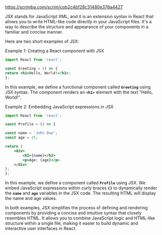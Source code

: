 

https://scrimba.com/scrim/cob2c4bf28c31480e376a4427

JSX stands for JavaScript XML, and it is an extension syntax in React that allows you to write HTML-like code directly in your JavaScript files. It's a way to describe the structure and appearance of your components in a familiar and concise manner.

Here are two short examples of JSX:

Example 1: Creating a React component with JSX

```jsx
import React from 'react';

const Greeting = () => {
return <h1>Hello, World!</h1>;
};
```

In this example, we define a functional component called **`Greeting`** using JSX syntax. The component renders an **`<h1>`** element with the text "Hello, World!".

Example 2: Embedding JavaScript expressions in JSX

```jsx
import React from 'react';

const Profile = () => {

const name = 'John Doe';
const age = 25;

return (
	<div>
		<h2>{name}</h2>
		<p>Age: {age}</p>
	</div>
);
};
```

In this example, we define a component called **`Profile`** using JSX. We embed JavaScript expressions within curly braces **`{}`** to dynamically render the **`name`** and **`age`** variables in the JSX code. The resulting HTML will display the name and age values.

In both examples, JSX simplifies the process of defining and rendering components by providing a concise and intuitive syntax that closely resembles HTML. It allows you to combine JavaScript logic and HTML-like structure within a single file, making it easier to build dynamic and interactive user interfaces in React.